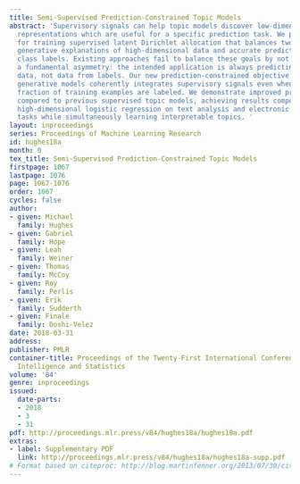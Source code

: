 ```yaml
---
title: Semi-Supervised Prediction-Constrained Topic Models
abstract: 'Supervisory signals can help topic models discover low-dimensional data
  representations which are useful for a specific prediction task. We propose a framework
  for training supervised latent Dirichlet allocation that balances two goals: faithful
  generative explanations of high-dimensional data and accurate prediction of associated
  class labels. Existing approaches fail to balance these goals by not properly handling
  a fundamental asymmetry: the intended application is always predicting labels from
  data, not data from labels. Our new prediction-constrained objective for training
  generative models coherently integrates supervisory signals even when only a small
  fraction of training examples are labeled. We demonstrate improved prediction quality
  compared to previous supervised topic models, achieving results competitive with
  high-dimensional logistic regression on text analysis and electronic health records
  tasks while simultaneously learning interpretable topics. '
layout: inproceedings
series: Proceedings of Machine Learning Research
id: hughes18a
month: 0
tex_title: Semi-Supervised Prediction-Constrained Topic Models
firstpage: 1067
lastpage: 1076
page: 1067-1076
order: 1067
cycles: false
author:
- given: Michael
  family: Hughes
- given: Gabriel
  family: Hope
- given: Leah
  family: Weiner
- given: Thomas
  family: McCoy
- given: Roy
  family: Perlis
- given: Erik
  family: Sudderth
- given: Finale
  family: Doshi-Velez
date: 2018-03-31
address: 
publisher: PMLR
container-title: Proceedings of the Twenty-First International Conference on Artficial
  Intelligence and Statistics
volume: '84'
genre: inproceedings
issued:
  date-parts:
  - 2018
  - 3
  - 31
pdf: http://proceedings.mlr.press/v84/hughes18a/hughes18a.pdf
extras:
- label: Supplementary PDF
  link: http://proceedings.mlr.press/v84/hughes18a/hughes18a-supp.pdf
# Format based on citeproc: http://blog.martinfenner.org/2013/07/30/citeproc-yaml-for-bibliographies/
---
```

